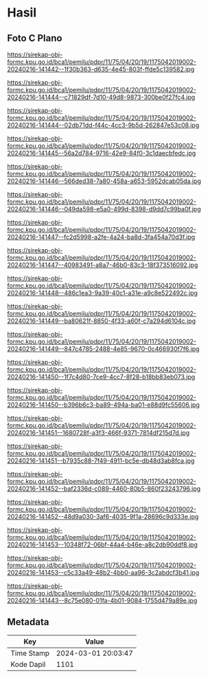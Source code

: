 # Hasil

## Foto C Plano

https://sirekap-obj-formc.kpu.go.id/bca1/pemilu/pdpr/11/75/04/20/19/1175042019002-20240216-141442--1f30b363-d635-4e45-803f-ffde5c139582.jpg

https://sirekap-obj-formc.kpu.go.id/bca1/pemilu/pdpr/11/75/04/20/19/1175042019002-20240216-141444--c71829df-7d10-49d8-9873-300be0f27fc4.jpg

https://sirekap-obj-formc.kpu.go.id/bca1/pemilu/pdpr/11/75/04/20/19/1175042019002-20240216-141444--02db71dd-f44c-4cc3-9b5d-262847e53c08.jpg

https://sirekap-obj-formc.kpu.go.id/bca1/pemilu/pdpr/11/75/04/20/19/1175042019002-20240216-141445--56a2d784-9716-42e9-84f0-3c1daecbfedc.jpg

https://sirekap-obj-formc.kpu.go.id/bca1/pemilu/pdpr/11/75/04/20/19/1175042019002-20240216-141446--566ded38-7a80-458a-a653-5952dcab05da.jpg

https://sirekap-obj-formc.kpu.go.id/bca1/pemilu/pdpr/11/75/04/20/19/1175042019002-20240216-141446--049da598-e5a0-499d-8398-d9dd7c99ba0f.jpg

https://sirekap-obj-formc.kpu.go.id/bca1/pemilu/pdpr/11/75/04/20/19/1175042019002-20240216-141447--fc2d5998-a2fe-4a24-ba8d-3fa454a70d3f.jpg

https://sirekap-obj-formc.kpu.go.id/bca1/pemilu/pdpr/11/75/04/20/19/1175042019002-20240216-141447--40983491-a8a7-46b0-83c3-18f373516092.jpg

https://sirekap-obj-formc.kpu.go.id/bca1/pemilu/pdpr/11/75/04/20/19/1175042019002-20240216-141448--486c1ea3-9a39-40c1-a31e-a9c8e522492c.jpg

https://sirekap-obj-formc.kpu.go.id/bca1/pemilu/pdpr/11/75/04/20/19/1175042019002-20240216-141449--ba80621f-8850-4f33-a60f-c7a294d6104c.jpg

https://sirekap-obj-formc.kpu.go.id/bca1/pemilu/pdpr/11/75/04/20/19/1175042019002-20240216-141449--847c4785-2488-4e85-9670-0c466930f7f6.jpg

https://sirekap-obj-formc.kpu.go.id/bca1/pemilu/pdpr/11/75/04/20/19/1175042019002-20240216-141450--1f7c4d80-7ce9-4cc7-8f28-b18bb83eb073.jpg

https://sirekap-obj-formc.kpu.go.id/bca1/pemilu/pdpr/11/75/04/20/19/1175042019002-20240216-141450--b396b6c3-ba89-494a-ba01-e88d9fc55606.jpg

https://sirekap-obj-formc.kpu.go.id/bca1/pemilu/pdpr/11/75/04/20/19/1175042019002-20240216-141451--1680728f-a3f3-466f-9371-7814df215d7d.jpg

https://sirekap-obj-formc.kpu.go.id/bca1/pemilu/pdpr/11/75/04/20/19/1175042019002-20240216-141451--b7935c88-7f49-4911-bc5e-db48d3ab8fca.jpg

https://sirekap-obj-formc.kpu.go.id/bca1/pemilu/pdpr/11/75/04/20/19/1175042019002-20240216-141452--baf2336d-c089-4460-80b5-860f23243796.jpg

https://sirekap-obj-formc.kpu.go.id/bca1/pemilu/pdpr/11/75/04/20/19/1175042019002-20240216-141452--48d9a030-3af6-4035-9f1a-28696c9d333e.jpg

https://sirekap-obj-formc.kpu.go.id/bca1/pemilu/pdpr/11/75/04/20/19/1175042019002-20240216-141453--10348f72-06bf-44a4-b46e-a8c2db90ddf8.jpg

https://sirekap-obj-formc.kpu.go.id/bca1/pemilu/pdpr/11/75/04/20/19/1175042019002-20240216-141453--c5c33a49-48b2-4bb0-aa96-3c2abdcf3b41.jpg

https://sirekap-obj-formc.kpu.go.id/bca1/pemilu/pdpr/11/75/04/20/19/1175042019002-20240216-141443--8c75e080-01fa-4b01-9084-1755d479a89e.jpg


## Metadata

| Key        | Value               |
| ---------- | ------------------- |
| Time Stamp | 2024-03-01 20:03:47 |
| Kode Dapil | 1101                |



